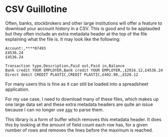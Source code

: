 # CSV Guillotine

Often, banks, stockbrokers and other large institutions will offer a feature to download your account history in a CSV. This is good and to be applauded but they often include an extra metadata header at the top of the file explaining what the file is. It may look like the following:

    Account:,****07493
    £4536.24
    £4536.24

    Transaction type,Description,Paid out,Paid in,Balance
    Bank credit YOUR EMPLOYER,Bank credit YOUR EMPLOYER,,£2016.12,£4536.24
    Direct debit CREDIT PLASTIC,CREDIT PLASTIC,£402.98,,£520.12

For many users this is fine as it can still be loaded into a spreadsheet application.

For my use case, I need to download many of these files, which makes up one large data set and these extra metadata headers are quite an issue because I can no longer use [xsv](https://github.com/BurntSushi/xsv) to parse them.

This library is a form of buffer which removes this metadata header. It does this by looking at the amount of field count each row has, for a given number of rows and removes the lines before the maximum is reached.
